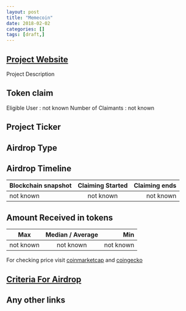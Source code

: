 ```yaml
---
layout: post
title: "Memecoin"
date: 2018-02-02
categories: []
tags: [draft,]
---
```

## [Project Website](link)
Project Description

## Token claim
Eligible User : not known
Number of Claimants : not known

## Project Ticker

## Airdrop Type

## Airdrop Timeline
| Blockchain snapshot     | Claiming Started           | Claiming ends    |
| ----------------------- |:--------------------------:| ----------------:|
|       not known         |        not known           |   not known      |

## Amount Received in tokens
| Max        |    Median / Average  |       Min    |
| ---------- |:--------------------:| ------------:|
| not known  |     not known        |  not known   |

For checking price visit [coinmarketcap](https://coinmarketcap.com/currencies/) and [coingecko](https://www.coingecko.com/en/coins/)

## [Criteria For Airdrop](link)

## Any other links
